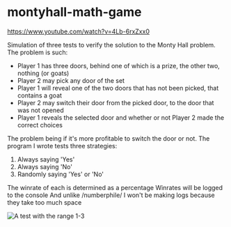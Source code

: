 # montyhall-math-game
https://www.youtube.com/watch?v=4Lb-6rxZxx0

Simulation of three tests to verify the solution to the Monty Hall problem.
The problem is such:

* Player 1 has three doors, behind one of which is a prize, the other two, nothing (or goats)
* Player 2 may pick any door of the set
* Player 1 will reveal one of the two doors that has not been picked, that contains a goat
* Player 2 may switch their door from the picked door, to the door that was not opened
* Player 1 reveals the selected door and whether or not Player 2 made the correct choices

The problem being if it's more profitable to switch the door or not.
The program I wrote tests three strategies:
1. Always saying 'Yes'
2. Always saying 'No'
3. Randomly saying 'Yes' or 'No'

The winrate of each is determined as a percentage
Winrates will be logged to the console
And unlike /numberphile/ I won't be making logs because they take too much space 

![A test with the range 1-3](https://raw.githubusercontent.com/Poccket/numberphile-math-game/master/montyhall/range1-3.png)
